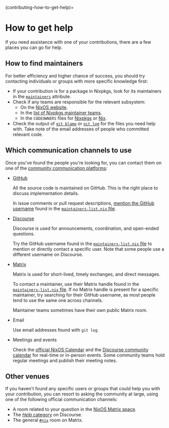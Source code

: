 (contributing-how-to-get-help)=
# How to get help

If you need assistance with one of your contributions, there are a few places you
can go for help.

## How to find maintainers

For better efficiency and higher chance of success, you should try contacting individuals or groups with more specific knowledge first:

- If your contribution is for a package in Nixpkgs, look for its maintainers in the
  [`maintainers`](https://nixos.org/manual/nixpkgs/stable/#var-meta-maintainers)
  attribute.
- Check if any teams are responsible for the relevant subsystem:
  - On the [NixOS website](https://nixos.org/community/#governance-teams).
  - In the [list of Nixpkgs maintainer teams](https://github.com/NixOS/nixpkgs/blob/master/maintainers/team-list.nix).
  - In the `CODEOWNERS` files for [Nixpkgs](https://github.com/NixOS/nixpkgs/blob/master/ci/OWNERS) or
    [Nix](https://github.com/NixOS/nix/blob/master/.github/CODEOWNERS).
- Check the output of [`git blame`](https://git-scm.com/docs/git-blame) or [`git log`](https://www.git-scm.com/docs/git-log) for the files you need help with.
  Take note of the email addresses of people who committed relevant code.

## Which communication channels to use

Once you've found the people you're looking for, you can contact them on one of the [community communication platforms](https://nixos.org/community):

- [GitHub](https://github.com/nixos)

  All the source code is maintained on GitHub.
  This is the right place to discuss implementation details.

  In issue comments or pull request descriptions, [mention the GitHub username](https://docs.github.com/en/get-started/writing-on-github/getting-started-with-writing-and-formatting-on-github/basic-writing-and-formatting-syntax#mentioning-people-and-teams) found in the [`maintainers-list.nix` file][maintainers-list].

- [Discourse](https://discourse.nixos.org)

  Discourse is used for announcements, coordination, and open-ended questions.

  Try the GitHub username found in the [`maintainers-list.nix` file][maintainers-list] to mention or directly contact a specific user.
  Note that some people use a different username on Discourse.

- [Matrix]

  Matrix is used for short-lived, timely exchanges, and direct messages.

  To contact a maintainer, use their Matrix handle found in the [`maintainers-list.nix` file][maintainers-list].
  If no Matrix handle is present for a specific maintainer, try searching for their GitHub username, as most people tend to use the same one across channels.

  Maintainer teams sometimes have their own public Matrix room.

- Email

  Use email addresses found with `git log`.

- Meetings and events

  Check the [official NixOS Calendar](https://calendar.google.com/calendar/u/0/embed?src=b9o52fobqjak8oq8lfkhg3t0qg@group.calendar.google.com) and the [Discourse community calendar](https://discourse.nixos.org/t/community-calendar/18589) for real-time or in-person events.
  Some community teams hold regular meetings and publish their meeting notes.

## Other venues

If you haven't found any specific users or groups that could help you with your contribution, you can resort to asking the community at large, using one of the following official communication channels:

- A room related to your question in the [NixOS Matrix space][matrix].
- The [*Help* category](https://discourse.nixos.org/c/learn/9) on Discourse.
- The general [`#nix`](https://matrix.to/#/#nix:nixos.org) room on Matrix.

[matrix]: https://matrix.to/#/#community:nixos.org
[maintainers-list]: https://github.com/NixOS/nixpkgs/blob/master/maintainers/maintainer-list.nix
